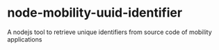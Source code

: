 # node-mobility-uuid-identifier
A nodejs tool to retrieve unique identifiers from source code of mobility applications
